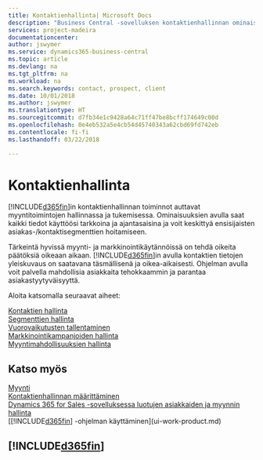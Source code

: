 ```yaml
---
title: Kontaktienhallinta| Microsoft Docs
description: "Business Central -sovelluksen kontaktienhallinnan ominaisuudet tukevat myyntitoimintoja. Voit myös käyttää kontakteja ja prospekteja koskevia tietoja, mikä parantaa asiakaspalvelua."
services: project-madeira
documentationcenter: 
author: jswymer
ms.service: dynamics365-business-central
ms.topic: article
ms.devlang: na
ms.tgt_pltfrm: na
ms.workload: na
ms.search.keywords: contact, prospect, client
ms.date: 10/01/2018
ms.author: jswymer
ms.translationtype: HT
ms.sourcegitcommit: d7fb34e1c9428a64c71ff47be8bcff174649c00d
ms.openlocfilehash: 0e4eb532a5e4cb54d45740343a62cbd69fd742eb
ms.contentlocale: fi-fi
ms.lasthandoff: 03/22/2018

---
```

# <a name="managing-relationships"></a>Kontaktienhallinta
[!INCLUDE[d365fin](includes/d365fin_md.md)]in kontaktienhallinnan toiminnot auttavat myyntitoimintojen hallinnassa ja tukemisessa. Ominaisuuksien avulla saat kaikki tiedot käyttöösi tarkkoina ja ajantasaisina ja voit keskittyä ensisijaisten asiakas-/kontaktisegmenttien hoitamiseen.

Tärkeintä hyvissä myynti- ja markkinointikäytännöissä on tehdä oikeita päätöksiä oikeaan aikaan. [!INCLUDE[d365fin](includes/d365fin_md.md)]in avulla kontaktien tietojen yleiskuvaus on saatavana täsmällisenä ja oikea-aikaisesti. Ohjelman avulla voit palvella mahdollisia asiakkaita tehokkaammin ja parantaa asiakastyytyväisyyttä.

Aloita katsomalla seuraavat aiheet:

[Kontaktien hallinta](marketing-contacts.md)  
[Segmenttien hallinta](marketing-segments.md)  
[Vuorovaikutusten tallentaminen](marketing-interactions.md)  
[Markkinointikampanjoiden hallinta](marketing-campaigns.md)  
[Myyntimahdollisuuksien hallinta](marketing-manage-sales-opportunities.md)

## <a name="see-also"></a>Katso myös
[Myynti](sales-manage-sales.md)  
[Kontaktienhallinnan määrittäminen](marketing-setup-marketing.md)  
[Dynamics 365 for Sales -sovelluksessa luotujen asiakkaiden ja myynnin hallinta](marketing-integrate-dynamicscrm.md)  
[[!INCLUDE[d365fin](includes/d365fin_md.md)] -ohjelman käyttäminen](ui-work-product.md)  

## [!INCLUDE[d365fin](includes/free_trial_md.md)]  
 

